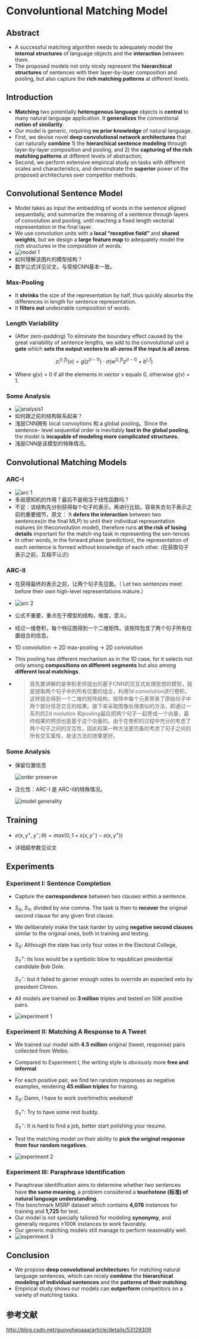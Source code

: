 # Convoluntional Matching Model

## Abstract

- A successful matching algorithm needs to adequately model the **internal structures** of language objects and the **interaction** between them.
- The proposed models not only nicely represent the **hierarchical structures** of sentences with their layer-by-layer composition and pooling, but also capture the **rich matching patterns** at different levels.

## Introduction

* **Matching** two potentially **heterogenous language** objects is **central** to many natural language application. It **generalizes** the conventional **notion of similarity**.
* Our model is generic, requiring **no prior knowledge** of natural language.
* First, we devise novel **deep convolutional network architectures** that can naturally **combine** 1) the **hierarchical sentence modeling** through
  layer-by-layer composition and pooling, and 2) the **capturing of the rich matching patterns** at different levels of abstraction; 
* Second, we perform extensive empirical study on tasks with different
  scales and characteristics, and demonstrate the **superior** power of the proposed architectures over competitor methods.

## Convolutional Sentence Model

* Model takes as input the embedding of words in the sentence aligned sequentially, and summarize the meaning of a sentence through
  layers of convolution and pooling, until reaching a fixed length vectorial representation in the final layer.	
* We use convolution units with a **local “receptive field”** and **shared weights**, but we design a **large feature map** to adequately model the rich structures in the composition of words.
* ![model 1](./model-1.png)
* 如何理解该图片的模型结构？
* 数学公式详见论文，与常规CNN基本一致。

### Max-Pooling

* It **shrinks** the size of the representation by half, thus quickly
  absorbs the differences in length for sentence representation.
* It **filters out** undesirable composition of words.

### Length Variability

* (After zero-padding) To eliminate the boundary effect caused by the great variability of sentence lengths, we add to the convolutional unit a **gate** which **sets the output vectors to all-zeros if the input is all zeros**. 	

  $$z_i^{(l,f)}(x)=g(z^{(l-1)})\cdot \sigma (w^{(l,f)}z^{(l-1)}+b^{l,f})$$

* Where g(v) = 0 if all the elements in vector v equals 0, otherwise g(v) = 1. 

### Some Analysis

* ![analysis1](./analysis-1.png)
* 如何跟之前的结构联系起来？
* 浅层CNN拥有 local convoytions 和 a global pooling。Since the sentence-
  level sequential order is inevitably **lost in the global pooling**, the model is **incapable of modeling more complicated structures.**
* 浅层CNN是该模型的特殊情况。	

## Convolutional Matching Models

### ARC-I

* ![arc 1](./arc-1.png)
* 多层感知机的作用？最后不是相当于线性函数吗？
* 不足：该结构先分别获得每个句子的表示，再进行比较。容易失去句子表示之前的重要细节，原文： It **defers the interaction** between two sentences(in the final MLP) to until their individual representation matures (in theconvolution model), therefore runs **at the risk of losing details** important for the match-ing task in representing the sen-tences
* In other words, in the forward phase (prediction), the representation of each sentence is formed without knowledge of each other. (在获取句子表示之前，互相不认识)

### ARC-II

* 在获得最终的表示之前，让两个句子先见面。（ Let two sentences
  meet before their own high-level representations mature.）

* ![arc 2](./arc-2.png)

* 公式不重要，重点在于模型的结构，维度，意义。

* 经过一维卷积，每个特征图得到一个二维矩阵。该矩阵包含了两个句子所有位置组合的信息。

* 1D convolution -> 2D max-pooling -> 2D convolution

* This pooling has different mechanism as in the 1D case, for it selects not only among **compositions on different segments** but also among **different local matchings**.

* > 首先要讲解的是李航老师提出的基于CNN的交互式处理思想的模型，就是提取两个句子中的所有位置的组合，利用1d convolution进行卷积，这样就会得到一个二维的矩阵结构，矩阵中每个元素带表了原始句子中两个部分信息交互的结果。接下来采取图像处理类似的方法，即通过一系列的2d nvolution 和pooling最后把两个句子一起卷成一个向量，最终结果的预测也是基于这个向量的。由于在卷积的过程中充分的考虑了两个句子之间的交互性，因此较第一种方法更完备的考虑了句子之间的所有交互属性，故该方法的效果更好。

### Some Analysis

* 保留位置信息

  ![order preserve](./order-preserve.png)

* 泛化性：ARC-I 是 ARC-II的特殊情况。

  ![model generality](./model-generality.png)

## Training

* $e(x,y^+,y^-; \theta)=max(0,1+s(x,y^-)-s(x,y^+))$


* 详细超参数见论文

## Experiments

### Experiment I: Sentence Completion

* Capture the **correspondence** between two clauses within a sentence.

* $S_X$, $S_Y$, divided by one comma. The task is then to **recover** the original second clause for any given first clause.

* We deliberately make the task harder by using **negative second clauses** similar to the original ones, both in training and testing.

* $S_X$: Although the state has only four votes in the Electoral College, 

  $S_Y^+$: its loss would be a symbolic blow to republican presidential candidate Bob Dole.

  $S_Y^-$: but it failed to garner enough votes to override an expected veto by president Clinton.

* All models are trained on **3 million** triples and tested on 50K positive pairs.

* ![experiment 1](./experiment-1.png)



### Experiment II: Matching A Response to A Tweet

* We trained our model with **4.5 million** original (tweet, response)
  pairs collected from Weibo.

* Compared to Experiment I, the writing style is obviously more **free and informal**. 

* For each positive pair, we find ten random responses as negative examples, rendering **45 million triples** for training.

* $S_X$: Damn, I have to work overtimethis weekend!

  $S_Y^+$: Try to have some rest buddy.

  $S^-_Y$: It is hard to find a job, better start polishing your resume.

* Test the matching model on their ability to **pick the original response from four random negatives**.

* ![experiment 2](./experiment-2.png)

### Experiment III: Paraphrase Identification

* Paraphrase identification aims to determine whether two sentences have **the same meaning**, a problem considered a **touchstone (标准) of natural language understanding**.
* The benchmark MSRP dataset which contains **4,076** instances for training and **1,725** for test. 
* Our model is not specially tailored for modeling **synonymy**, and generally requires ≥100K instances to work favorably. 
* Our generic matching models still manage to perform reasonably well.
* ![experiment 3](./experiment-3.png)



## Conclusion

- We propose **deep convolutional architecture**s for matching natural language sentences, which can nicely **combine** the **hierarchical** **modeling of individual sentences** and the **patterns of their matching**.
- Empirical study shows our models can **outperform** competitors on a variety of matching tasks.

##  参考文献

http://blog.csdn.net/guoyuhaoaaa/article/details/53129309				
​		
​	

​			
​		
​	


​			
​		
​	
